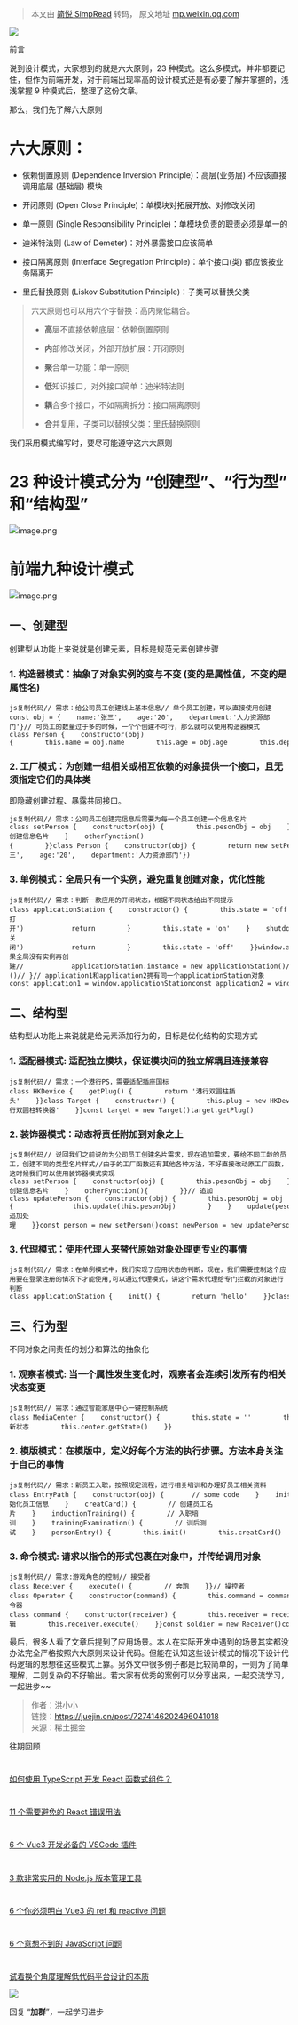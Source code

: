 > 本文由 [简悦 SimpRead](http://ksria.com/simpread/) 转码， 原文地址 [mp.weixin.qq.com](https://mp.weixin.qq.com/s/soI_zckSSGvdl2XBoM-1iQ)

![](https://mmbiz.qpic.cn/sz_mmbiz_jpg/dy9CXeZLlCUAVxNmOvaXlIibOFmPyf11FEWZ7SlIBGUzDC3K72QkvibhdTI64puTygOzciaWXMV5icesH8QNeAAqWA/640?wx_fmt=jpeg)

前言  

说到设计模式，大家想到的就是六大原则，23 种模式。这么多模式，并非都要记住，但作为前端开发，对于前端出现率高的设计模式还是有必要了解并掌握的，浅浅掌握 9 种模式后，整理了这份文章。

那么，我们先了解六大原则

六大原则：
=====

*   依赖倒置原则 (Dependence Inversion Principle)：高层(业务层) 不应该直接调用底层 (基础层) 模块
    
*   开闭原则 (Open Close Principle)：单模块对拓展开放、对修改关闭
    
*   单一原则 (Single Responsibility Principle)：单模块负责的职责必须是单一的
    
*   迪米特法则 (Law of Demeter)：对外暴露接口应该简单
    
*   接口隔离原则 (Interface Segregation Principle)：单个接口(类) 都应该按业务隔离开
    
*   里氏替换原则 (Liskov Substitution Principle)：子类可以替换父类
    

> 六大原则也可以用六个字替换：高内聚低耦合。
> 
> *   **高**层不直接依赖底层：依赖倒置原则
>     
> *   **内**部修改关闭，外部开放扩展：开闭原则
>     
> *   **聚**合单一功能：单一原则
>     
> *   **低**知识接口，对外接口简单：迪米特法则
>     
> *   **耦**合多个接口，不如隔离拆分：接口隔离原则
>     
> *   **合**并复用，子类可以替换父类：里氏替换原则
>     

我们采用模式编写时，要尽可能遵守这六大原则

23 种设计模式分为 “创建型”、“行为型” 和“结构型”
=============================

![](https://mmbiz.qpic.cn/mmbiz_jpg/TZL4BdZpLdhfft3FW2BGI4XmgYibcvVZZbUmHibb7Mv24aVUDsQx6FHLiaLk2UG4kFJIfJoWfHUtEE34EXp1GbUoQ/640?wx_fmt=jpeg)image.png

前端九种设计模式
========

![](https://mmbiz.qpic.cn/mmbiz_jpg/TZL4BdZpLdhfft3FW2BGI4XmgYibcvVZZMwTtHic4YwSxOuSH5icyss4jEJmT7j37UpaADHqapsgkLrKYAia84TDLg/640?wx_fmt=jpeg)image.png

一、创建型
-----

创建型从功能上来说就是创建元素，目标是规范元素创建步骤

### 1. 构造器模式：抽象了对象实例的变与不变 (变的是属性值，不变的是属性名)

```
js复制代码// 需求：给公司员工创建线上基本信息// 单个员工创建，可以直接使用创建const obj = {    name:'张三',    age:'20',    department:'人力资源部门'}// 可员工的数量过于多的时候，一个个创建不可行，那么就可以使用构造器模式class Person {    constructor(obj){        this.name = obj.name        this.age = obj.age        this.department = obj.department    }}const person1 = new Person(obj)
```

### 2. 工厂模式：为创建一组相关或相互依赖的对象提供一个接口，且无须指定它们的具体类

即隐藏创建过程、暴露共同接口。

```
js复制代码// 需求：公司员工创建完信息后需要为每一个员工创建一个信息名片class setPerson {    constructor(obj) {        this.pesonObj = obj    }    creatCard() {        //创建信息名片    }    otherFynction(){        }}class Person {    constructor(obj) {        return new setPerson(obj)    }}const person = new Person()const card = person.creatCard({    name:'张三',    age:'20',    department:'人力资源部门'})
```

### 3. 单例模式：全局只有一个实例，避免重复创建对象，优化性能

```
js复制代码// 需求：判断一款应用的开闭状态，根据不同状态给出不同提示class applicationStation {    constructor() {        this.state = 'off'    }    play() {        if (this.state === 'on') {            console.log('已打开')            return        }        this.state = 'on'    }    shutdown() {        if (this.state === 'off') {            console.log('已关闭')            return        }        this.state = 'off'    }}window.applicationStation = new applicationStation()// applicationStation.instance = undefined// applicationStation.getInstance = function() {//    return function() {//        if (!applicationStation.instance) {  // 如果全局没有实例再创建//            applicationStation.instance = new applicationStation()//        }//        return applicationStation.instance//    }()// }// application1和application2拥有同一个applicationStation对象const application1 = window.applicationStationconst application2 = window.applicationStation
```

二、结构型
-----

结构型从功能上来说就是给元素添加行为的，目标是优化结构的实现方式

### 1. 适配器模式: 适配独立模块，保证模块间的独立解耦且连接兼容

```
js复制代码// 需求：一个港行PS，需要适配插座国标class HKDevice {    getPlug() {        return '港行双圆柱插头'    }}class Target {    constructor() {        this.plug = new HKDevice()    }    getPlug() {        return this.plug.getPlug() + '+港行双圆柱转换器'    }}const target = new Target()target.getPlug()
```

### 2. 装饰器模式：动态将责任附加到对象之上

```
js复制代码// 说回我们之前说的为公司员工创建名片需求，现在追加需求，要给不同工龄的员工，创建不同的类型名片样式//由于的工厂函数还有其他各种方法，不好直接改动原工厂函数，这时候我们可以使用装饰器模式实现class setPerson {    constructor(obj) {        this.pesonObj = obj    }    creatCard() {        //创建信息名片    }    otherFynction(){        }}// 追加class updatePerson {    constructor(obj) {        this.pesonObj = obj    }    creatCard() {        this.pesonObj.creatCard()        if(this.pesonObj.seniorityNum<1){               this.update(this.pesonObj)        }    }    update(pesonObj) {        //追加处理    }}const person = new setPerson()const newPerson = new updatePerson(person)newDevice.creatCard()
```

### 3. 代理模式：使用代理人来替代原始对象处理更专业的事情

```
js复制代码// 需求：在单例模式中，我们实现了应用状态的判断，现在，我们需要控制这个应用要在登录注册的情况下才能使用,可以通过代理模式，讲这个需求代理给专门拦截的对象进行判断class applicationStation {    init() {        return 'hello'    }}class User {    constructor(loginStatus) {        this.loginStatus = loginStatus    }}class applicationStationProxy {    constructor(user) {        this.user = user    }    init() {        return this.user.loginStatus ? new applicationStation().init() : please Login    }}const user = new User(true)const userProcy = new applicationStationProxy(user)userProcy.init()
```

三、行为型
-----

不同对象之间责任的划分和算法的抽象化

### 1. 观察者模式: 当一个属性发生变化时，观察者会连续引发所有的相关状态变更

```
js复制代码// 需求：通过智能家居中心一键控制系统class MediaCenter {    constructor() {        this.state = ''        this.observers = []    }    attach(observers) {        this.observers.push(observers)    }    getState() {        return this.state    }    setState(state) {        this.state = state        this.notifyAllobservers()    }    notifyAllobservers() {        this.observers.forEach(ob => {            ob.update()        })    }}class observers {    constructor(name, center) {        this.name = name        this.center = center        this.center.attach(this)    }    update() {        // 更新状态        this.center.getState()    }}
```

### 2. 模版模式：在模版中，定义好每个方法的执行步骤。方法本身关注于自己的事情

```
js复制代码// 需求：新员工入职，按照规定流程，进行相关培训和办理好员工相关资料class EntryPath {    constructor(obj) {       // some code    }    init() {        // 初始化员工信息    }    creatCard() {        // 创建员工名片    }    inductionTraining() {        // 入职培训    }    trainingExamination() {        // 训后测试    }    personEntry() {        this.init()        this.creatCard()        this.inductionTraining()        this.trainingExamination()    }}
```

### 3. 命令模式: 请求以指令的形式包裹在对象中，并传给调用对象

```
js复制代码// 需求:游戏角色的控制// 接受者class Receiver {    execute() {        // 奔跑    }}// 操控者class Operator {    constructor(command) {        this.command = command    }    run() {        this.command.execute()    }}// 指令器class command {    constructor(receiver) {        this.receiver = receiver    }    execute() {        // 逻辑        this.receiver.execute()    }}const soldier = new Receiver()const order = new command(soldier)const player = new Operator(order)player.run()
```

最后，很多人看了文章后提到了应用场景。本人在实际开发中遇到的场景其实都没办法完全严格按照六大原则来设计代码。但能在认知这些设计模式的情况下设计代码逻辑的思想往这些模式上靠。另外文中很多例子都是比较简单的，一则为了简单理解，二则复杂的不好输出。若大家有优秀的案例可以分享出来，一起交流学习，一起进步~~

> 作者：洪小小  
> 链接：https://juejin.cn/post/7274146202496041018  
> 来源：稀土掘金

  

往期回顾

  

#

[如何使用 TypeScript 开发 React 函数式组件？](http://mp.weixin.qq.com/s?__biz=MjM5MDc4MzgxNA==&mid=2458468369&idx=1&sn=710836a0f836c1591b4953ecf09bb9bb&chksm=b1c2603886b5e92ec64f82419d9fd8142060ee99fd48b8c3a8905ee6840f31e33d423c34c60b&scene=21#wechat_redirect)

#

[11 个需要避免的 React 错误用法](http://mp.weixin.qq.com/s?__biz=MjM5MDc4MzgxNA==&mid=2458468180&idx=1&sn=63da1eb9e4d8ba00510bf344eb408e49&chksm=b1c21f7d86b5966b160bf65b193b62c46bc47bf0b3965ff909a34d19d3dc9f16c86598792501&scene=21#wechat_redirect)

#

[6 个 Vue3 开发必备的 VSCode 插件](http://mp.weixin.qq.com/s?__biz=MjM5MDc4MzgxNA==&mid=2458467984&idx=1&sn=f9f71530f15124fe44cd22eff3170981&chksm=b1c21eb986b597af806837a37b87b1e8bc06b26b16af578deddd8bb503a768f78f5a7acdb909&scene=21#wechat_redirect)

#

[3 款非常实用的 Node.js 版本管理工具](http://mp.weixin.qq.com/s?__biz=MjM5MDc4MzgxNA==&mid=2458467880&idx=1&sn=ca7e12574d88a6b36ccfd47d9ddc7a4f&chksm=b1c21e0186b5971758792950721938b4a4efbc3024b0b01965c25a4ea73ec838767783ade6ea&scene=21#wechat_redirect)

#

[6 个你必须明白 Vue3 的 ref 和 reactive 问题](http://mp.weixin.qq.com/s?__biz=MjM5MDc4MzgxNA==&mid=2458467756&idx=1&sn=902e85685a50ba7cdc75e410e10b9718&chksm=b1c21d8586b5949326c8836132b20dc4294af449473b6db4592cbfd00788345534a07d77fa6d&scene=21#wechat_redirect)

#

[6 个意想不到的 JavaScript 问题](http://mp.weixin.qq.com/s?__biz=MjM5MDc4MzgxNA==&mid=2458467612&idx=1&sn=44ea5238a6500f44a47ea316c634bcf6&chksm=b1c21d3586b594237333a306f00353fba450514076e54ac32df7485ae358d0cefb25a6c1f329&scene=21#wechat_redirect)

#

[试着换个角度理解低代码平台设计的本质](http://mp.weixin.qq.com/s?__biz=MjM5MDc4MzgxNA==&mid=2458467471&idx=2&sn=7990678e19544372ff43b5a84f491337&chksm=b1c21ca686b595b07b097c764f9304887282d737b4dd0a2634c47b25c8f223c785a6c8714382&scene=21#wechat_redirect)

![](https://mmbiz.qpic.cn/mmbiz_gif/dy9CXeZLlCXukR16d8fyyeJ4icloLCW0cvbCvibfaBxbY22lN51mYaLeKictjOeobKmxCVfb3AwIZ3t6eKicIicTtow/640?wx_fmt=gif)

回复 “**加群**”，一起学习进步